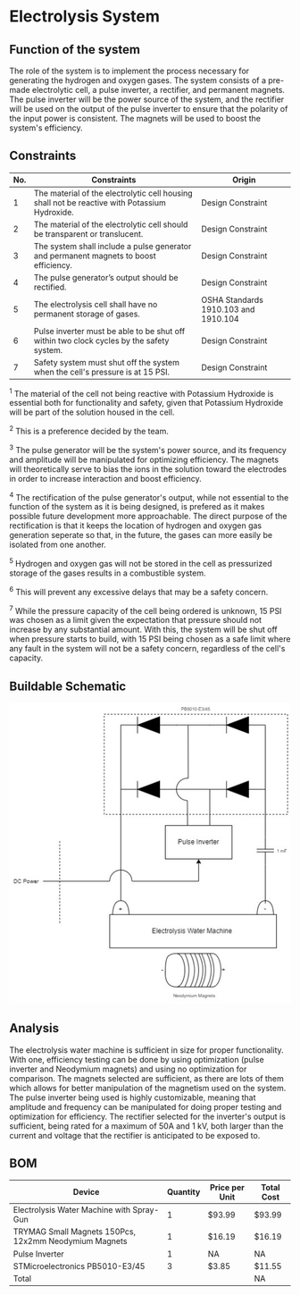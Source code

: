 # Electrolysis System
## Function of the system
The role of the system is to implement the process necessary for generating the hydrogen and oxygen gases. The system consists of a pre-made electrolytic cell, a pulse inverter, a rectifier, and permanent magnets. The pulse inverter will be the power source of the system, and the rectifier will be used on the output of the pulse inverter to ensure that the polarity of the input power is consistent. The magnets will be used to boost the system's efficiency.

## Constraints
| No. | Constraints                                                                                   | Origin                               |
| --- | --------------------------------------------------------------------------------------------- | ------------------------------------ |
| 1   | The material of the electrolytic cell housing shall not be reactive with Potassium Hydroxide. | Design Constraint                    |
| 2   | The material of the electrolytic cell should be transparent or translucent.                   | Design Constraint                    |
| 3   | The system shall include a pulse generator and permanent magnets to boost efficiency.         | Design Constraint                    |
| 4   | The pulse generator’s output should be rectified.                                             | Design Constraint                    |
| 5   | The electrolysis cell shall have no permanent storage of gases.                               | OSHA Standards 1910.103 and 1910.104 |
| 6   | Pulse inverter must be able to be shut off within two clock cycles by the safety system.      | Design Constraint                    |
| 7   | Safety system must shut off the system when the cell's pressure is at 15 PSI.                 | Design Constraint                    |


<sup>1</sup>
The material of the cell not being reactive with Potassium Hydroxide is essential both for functionality and safety, given that Potassium Hydroxide will be part of the solution housed in the cell.

<sup>2</sup>
This is a preference decided by the team.

<sup>3</sup>
The pulse generator will be the system's power source, and its frequency and amplitude will be manipulated for optimizing efficiency. The magnets will theoretically serve to bias the ions in the solution toward the electrodes in order to increase interaction and boost efficiency.

<sup>4</sup>
The rectification of the pulse generator's output, while not essential to the function of the system as it is being designed, is prefered as it makes possible future development more approachable. The direct purpose of the rectification is that it keeps the location of hydrogen and oxygen gas generation seperate so that, in the future, the gases can more easily be isolated from one another.

<sup>5</sup>
Hydrogen and oxygen gas will not be stored in the cell as pressurized storage of the gases results in a combustible system.

<sup>6</sup>
This will prevent any excessive delays that may be a safety concern.

<sup>7</sup>
While the pressure capacity of the cell being ordered is unknown, 15 PSI was chosen as a limit given the expectation that pressure should not increase by any substantial amount. With this, the system will be shut off when pressure starts to build,  with 15 PSI being chosen as a safe limit where any fault in the system will not be a safety concern, regardless of the cell's capacity.


## Buildable Schematic
![image](/Documentation/Images/Controller_System/Conceptual/Electrolysis_System.jpg)

## Analysis
The electrolysis water machine is sufficient in size for proper functionality. With one, efficiency testing can be done by using optimization (pulse inverter and Neodymium magnets) and using no optimization for comparison. The magnets selected are sufficient, as there are lots of them which allows for better manipulation of the magnetism used on the system. The pulse inverter being used is highly customizable, meaning that amplitude and frequency can be manipulated for doing proper testing and optimization for efficiency. The rectifier selected for the inverter's output is sufficient, being rated for a maximum of 50A and 1 kV, both larger than the current and voltage that the rectifier is anticipated to be exposed to.


## BOM
| Device                                                | Quantity | Price per Unit | Total Cost |
| ----------------------------------------------------- | -------- | -------------- | ---------- |
| Electrolysis Water Machine with Spray-Gun             | 1        | $93.99         | $93.99     |
| TRYMAG Small Magnets 150Pcs, 12x2mm Neodymium Magnets | 1        | $16.19         | $16.19     |
| Pulse Inverter                                        | 1        | NA             | NA         |
| STMicroelectronics PB5010-E3/45                       | 3        | $3.85          | $11.55     |
| Total                                                 |          |                | NA         |
